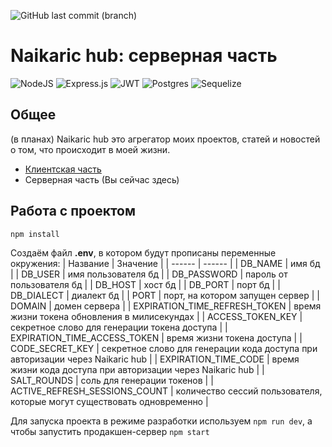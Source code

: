 ![GitHub last commit (branch)](https://img.shields.io/github/last-commit/Naikaric/naikaric-hub-backend/master?style=plastic)

# Naikaric hub: серверная часть
![NodeJS](https://img.shields.io/badge/node.js-6DA55F?style=for-the-badge&logo=node.js&logoColor=white) ![Express.js](https://img.shields.io/badge/express.js-%23404d59.svg?style=for-the-badge&logo=express&logoColor=%2361DAFB) ![JWT](https://img.shields.io/badge/JWT-black?style=for-the-badge&logo=JSON%20web%20tokens) ![Postgres](https://img.shields.io/badge/postgres-%23316192.svg?style=for-the-badge&logo=postgresql&logoColor=white) ![Sequelize](https://img.shields.io/badge/Sequelize-52B0E7?style=for-the-badge&logo=Sequelize&logoColor=white)

## Общее
(в планах) Naikaric hub это агрегатор моих проектов, статей и новостей о том, что происходит в моей жизни.

- [Клиентская часть](https://github.com/Naikaric/naikaric-hub-frontend)
- Серверная часть (Вы сейчас здесь)

## Работа с проектом
```sh
npm install
```

Создаём файл **.env**, в котором будут прописаны переменные окружения:
| Название | Значение |
| ------ | ------ |
| DB_NAME | имя бд |
| DB_USER | имя пользователя бд |
| DB_PASSWORD | пароль от пользователя бд |
| DB_HOST | хост бд |
| DB_PORT | порт бд |
| DB_DIALECT | диалект бд |
| PORT | порт, на котором запущен сервер |
| DOMAIN | домен сервера |
| EXPIRATION_TIME_REFRESH_TOKEN | время жизни токена обновления в милисекундах |
| ACCESS_TOKEN_KEY | секретное слово для генерации токена доступа |
| EXPIRATION_TIME_ACCESS_TOKEN | время жизни токена доступа |
| CODE_SECRET_KEY | секретное слово для генерации кода доступа при авторизации через Naikaric hub |
| EXPIRATION_TIME_CODE | время жизни кода доступа при авторизации через Naikaric hub |
| SALT_ROUNDS | соль для генерации токенов |
| ACTIVE_REFRESH_SESSIONS_COUNT | количество сессий пользователя, которые могут существовать одновременно |

Для запуска проекта в режиме разработки используем `npm run dev`, а чтобы запустить продакшен-сервер `npm start`
